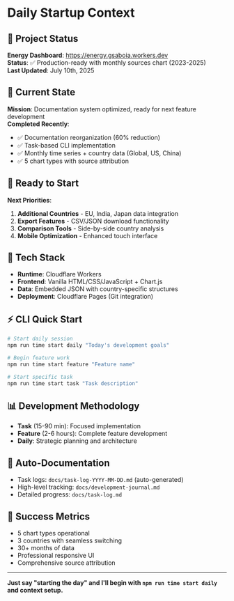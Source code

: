 # Daily Startup Context

## 🎯 **Project Status**

**Energy Dashboard**: https://energy.gsaboia.workers.dev  
**Status**: ✅ Production-ready with monthly sources chart (2023-2025)  
**Last Updated**: July 10th, 2025

## 📅 **Current State**

**Mission**: Documentation system optimized, ready for next feature development  
**Completed Recently**:

- ✅ Documentation reorganization (60% reduction)
- ✅ Task-based CLI implementation
- ✅ Monthly time series + country data (Global, US, China)
- ✅ 5 chart types with source attribution

## 🚀 **Ready to Start**

**Next Priorities**:

1. **Additional Countries** - EU, India, Japan data integration
2. **Export Features** - CSV/JSON download functionality
3. **Comparison Tools** - Side-by-side country analysis
4. **Mobile Optimization** - Enhanced touch interface

## 🔧 **Tech Stack**

- **Runtime**: Cloudflare Workers
- **Frontend**: Vanilla HTML/CSS/JavaScript + Chart.js
- **Data**: Embedded JSON with country-specific structures
- **Deployment**: Cloudflare Pages (Git integration)

## ⚡ **CLI Quick Start**

```bash
# Start daily session
npm run time start daily "Today's development goals"

# Begin feature work
npm run time start feature "Feature name"

# Start specific task
npm run time start task "Task description"
```

## 📊 **Development Methodology**

- **Task** (15-90 min): Focused implementation
- **Feature** (2-6 hours): Complete feature development
- **Daily**: Strategic planning and architecture

## 📝 **Auto-Documentation**

- Task logs: `docs/task-log-YYYY-MM-DD.md` (auto-generated)
- High-level tracking: `docs/development-journal.md`
- Detailed progress: `docs/task-log.md`

## 🎯 **Success Metrics**

- 5 chart types operational
- 3 countries with seamless switching
- 30+ months of data
- Professional responsive UI
- Comprehensive source attribution

---

**Just say "starting the day" and I'll begin with `npm run time start daily` and context setup.**
